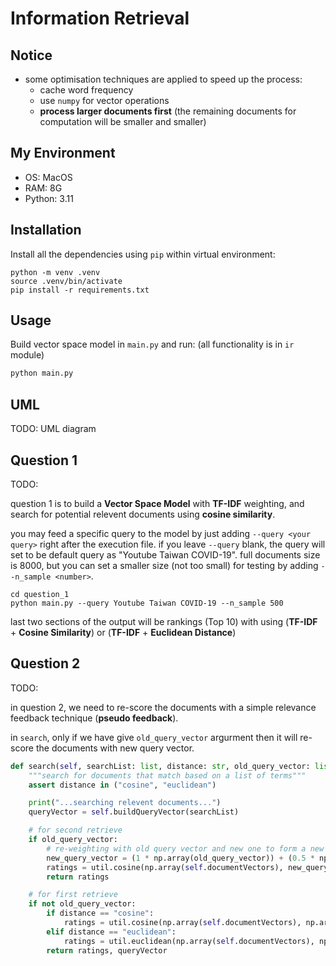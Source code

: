 # Information Retrieval

## Notice

- some optimisation techniques are applied to speed up the process:
  - cache word frequency
  - use `numpy` for vector operations
  - **process larger documents first** (the remaining documents for computation will be smaller and smaller)

## My Environment

- OS: MacOS
- RAM: 8G
- Python: 3.11

## Installation

Install all the dependencies using `pip` within virtual environment:

```terminal
python -m venv .venv
source .venv/bin/activate
pip install -r requirements.txt
```

## Usage

Build vector space model in `main.py` and run:
(all functionality is in `ir` module)

```bash
python main.py
```

## UML

TODO: UML diagram

## Question 1

TODO:

question 1 is to build a **Vector Space Model** with **TF-IDF** weighting, and search for potential relevent documents using **cosine similarity**.

you may feed a specific query to the model by just adding `--query <your query>` right after the execution file.
if you leave `--query` blank, the query will set to be default query as "Youtube Taiwan COVID-19".
full documents size is 8000, but you can set a smaller size (not too small) for testing by adding `--n_sample <number>`.

```terminal
cd question_1
python main.py --query Youtube Taiwan COVID-19 --n_sample 500
```

last two sections of the output will be rankings (Top 10) with using (**TF-IDF** + **Cosine Similarity**) or (**TF-IDF** + **Euclidean Distance**)

## Question 2

TODO:

in question 2, we need to re-score the documents with a simple relevance feedback technique (**pseudo feedback**).

in `search`, only if we have give `old_query_vector` argurment then it will re-score the documents with new query vector.

```python
def search(self, searchList: list, distance: str, old_query_vector: list[float] = None) -> list:
    """search for documents that match based on a list of terms"""
    assert distance in ("cosine", "euclidean")

    print("...searching relevent documents...")
    queryVector = self.buildQueryVector(searchList)

    # for second retrieve
    if old_query_vector:
        # re-weighting with old query vector and new one to form a new query vector
        new_query_vector = (1 * np.array(old_query_vector)) + (0.5 * np.array(queryVector))
        ratings = util.cosine(np.array(self.documentVectors), new_query_vector)
        return ratings

    # for first retrieve
    if not old_query_vector:
        if distance == "cosine":
            ratings = util.cosine(np.array(self.documentVectors), np.array(queryVector))
        elif distance == "euclidean":
            ratings = util.euclidean(np.array(self.documentVectors), np.array(queryVector))
        return ratings, queryVector
```
